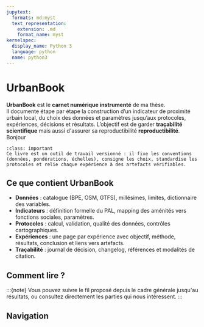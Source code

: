 ```yaml
---
jupytext:
  formats: md:myst
  text_representation:
    extension: .md
    format_name: myst
kernelspec:
  display_name: Python 3
  language: python
  name: python3
---
```


# UrbanBook 

**UrbanBook** est le **carnet numérique instrumenté** de ma thèse.  
Il documente étape par étape la construction d’un indicateur de proximité urbain local, du choix des données et paramètres jusqu’aux protocoles, expériences, décisions et résultats. L’objectif est de garder **traçabilité scientifique** mais aussi d'assurer sa reproductibilité **reproductibilité**. Bonjour

```{admonition} Positionnement
:class: important
Ce livre est un outil de travail versionné : il fixe les conventions (données, pondérations, échelles), consigne les choix, standardise les protocoles et relie chaque expérience à des artefacts vérifiables.
```

## Ce que contient UrbanBook

* **Données** : catalogue (BPE, OSM, GTFS), millésimes, limites, dictionnaire des variables.
* **Indicateurs** : définition formelle du PAL, mapping des aménités vers fonctions sociales, paramètres.
* **Protocoles** : calcul, validation, qualité des données, contrôles cartographiques.
* **Expériences** : une page par expérience avec objectif, méthode, résultats, conclusion et liens vers artefacts.
* **Traçabilité** : journal de décision, changelog, références et modalités de citation.

## Comment lire ?

:::{note}
Vous pouvez suivre le fil proposé depuis le cadre générale jusqu'au résultats, ou consultez directement les parties qui nous intéressent.
:::

## Navigation

```{tableofcontents}
```
